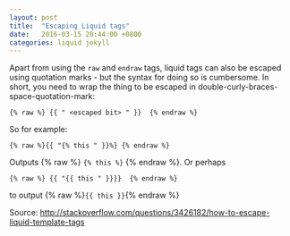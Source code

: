 ```yaml
---
layout: post
title:  "Escaping Liquid tags"
date:   2016-03-15 20:44:00 +0800
categories: liquid jekyll
---
```


Apart from using the `raw` and `endraw` tags, liquid tags can also be escaped using quotation marks - but the syntax for doing so is cumbersome. In short, you need to wrap the thing to be escaped in double-curly-braces-space-quotation-mark:

```liquid
{% raw %} {{ " <escaped bit> " }}  {% endraw %}
```

So for example:

```liquid
{% raw %}{{ "{% this " }}%} {% endraw %}
```

Outputs {% raw %} `{% this %}` {% endraw %}. Or perhaps

```liquid
{% raw %} {{ "{{ this " }}}}  {% endraw %}
```

to output {% raw %}`{{ this }}`{% endraw %}

Source: <http://stackoverflow.com/questions/3426182/how-to-escape-liquid-template-tags>
